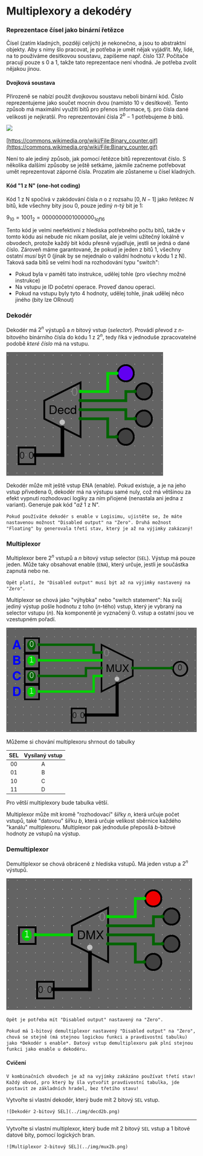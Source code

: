 # Multiplexory a dekodéry

### Reprezentace čísel jako binární řetězce

Čísel (zatím kladných, později celých) je nekonečno, a jsou to abstraktní objekty. Aby s nimy šlo pracovat, je potřeba je umět nějak
vyjádřit. My, lidé, na to používáme desitkovou soustavu, zapíšeme např. číslo 137. Počítače pracují pouze s 0 a 1, takže tato reprezentace není vhodná. Je potřeba zvolit nějakou jinou. 

#### Dvojková soustava

Přirozeně se nabízí použít dvojkovou soustavu neboli binární kód. Číslo reprezentujeme jako součet mocnin dvou (namísto 10 v desítkové). Tento
způsob má maximální využití bitů pro přenos informace, tj. pro čísla dané velikosti je nejkratší. Pro reprezentování čísla $2^b-1$ potřebujeme $b$ bitů.

<img src="https://upload.wikimedia.org/wikipedia/commons/7/75/Binary_counter.gif">

[https://commons.wikimedia.org/wiki/File:Binary_counter.gif](https://commons.wikimedia.org/wiki/File:Binary_counter.gif)


Není to ale jediný způsob, jak pomocí řetězce bitů reprezentovat číslo. S několika dalšími způsoby se ještě setkáme, jakmile začneme
potřebovat umět reprezentovat záporné čísla. Prozatím ale zůstaneme
u čísel kladných.

#### Kód "1 z N" (one-hot coding)

Kód 1 z N spočívá v zakódování čísla $n$ o z rozsahu $\left[ 0, N-1 \right]$ jako řetězec $N$ bitů, kde všechny bity jsou $0$, pouze jediný $n$-tý bit je $1$:

$9_{10} = 1001_2 = 0000000001000000_{1 of 16}$

Tento kód je velmi neefektivní z hlediska potřebného počtu bitů, takže v tomto kódu asi nebude nic nikam posílat, ale je velmi užitečný lokálně v obvodech, protože každý bit kódu přesně vyjadřuje, jestli se jedná o dané číslo. Zároveň máme garantované, že pokud je jeden z bitů $1$, všechny ostatní *musí* být $0$ (jinak by se nejednalo o validní hodnotu v kódu 1 z N). Taková sada bitů se velmi hodí na rozhodování typu "switch":

- Pokud byla v paměti tato instrukce, udělej tohle (pro všechny možné instrukce)
- Na vstupu je ID početní operace. Proveď danou operaci.
- Pokud na vstupu byly tyto 4 hodnoty, udělej tohle, jinak udělej něco jiného (bity lze ORnout)

### Dekodér

Dekodér má $2^n$ výstupů a $n$ bitový vstup (*selector*). Provádí převod z $n$-bitového binárního čísla do kódu 1 z $2^n$, tedy říká v jednoduše zpracovatelné podobě *které číslo* má na vstupu.

<img src="../img/decd.gif">

Dekodér může mít ještě vstup ENA (enable). Pokud existuje, a je na jeho vstup přivedena $0$, dekodér má na výstupu samé nuly, což má většinou za efekt vypnutí rozhodovací logiky za ním přiojené (nenastala ani jedna z variant). Generuje pak kód "*až* 1 z N".

```admonish warning
Pokud používáte dekodér s enable v Logisimu, ujistěte se, že máte nastavenou možnost "Disabled output" na "Zero". Druhá možnost "Floating" by generovala třetí stav, který je až na výjimky zakázaný!
```

### Multiplexor

Multiplexor bere $2^n$ vstupů a $n$ bitový vstup selector (`SEL`). Výstup má pouze jeden. Může taky obsahovat enable (`ENA`), který určuje, jestli je součástka zapnutá nebo ne.

```admonish warning
Opět platí, že "Disabled output" musí být až na výjimky nastavený na "Zero".
```

Multiplexor se chová jako "výhybka" nebo "switch statement": Na svůj jediný výstup pošle hodnotu z toho ($n$-tého) vstup, který je vybraný na selector vstupu ($n$). Na komponentě je vyznačený 0. vstup a ostatní jsou ve vzestupném pořadí.

![Multiplexor](../img/mux.gif)

Můžeme si chování multiplexoru shrnout do tabulky

| SEL | Vysílaný vstup |
|:---:|:------------:|
| 00 | A |
| 01 | B |
| 10 | C |
| 11 | D |

Pro větší multiplexory bude tabulka větší.

Multiplexor může mít kromě "rozhodovací" šířky $n$, která určuje počet vstupů, také "datovou" šířku $b$, která určuje velikost sběrnice každého "kanálu" multiplexoru. Multiplexor pak jednoduše přeposílá $b$-bitové hodnoty ze vstupů na výstup.

### Demultiplexor

Demultiplexor se chová obráceně z hlediska vstupů. Má jeden vstup a $2^n$ výstupů.

![Demultiplexor](../img/dmx.gif)

```admonish warning
Opět je potřeba mít "Disabled output" nastavený na "Zero".
```

```admonish info
Pokud má 1-bitový demultiplexor nastavený "Disabled output" na "Zero", chová se stejně (má stejnou logickou funkci a pravdivostní tabulku) jako *Dekodér s enable*. Datový vstup demultiplexoru pak plní stejnou funkci jako enable u dekodéru.
```

#### Cvičení

```admonish error title="Důležité"
V kombinačních obvodech je až na vyjímky zakázáno používat třetí stav! Každý obvod, pro který by šla vytvořit pravdivostní tabulka, jde postavit ze základních hradel, bez třetího stavu!
```

Vytvořte si vlastní dekodér, který bude mít 2 bitový `SEL` vstup.

```admonish done collapsible=true
![Dekodér 2-bitový SEL](../img/decd2b.png)
```

---

Vytvořte si vlastní multiplexor, který bude mít 2 bitový `SEL` vstup a 1 bitové datové bity, pomocí logických bran.

```admonish done collapsible=true
![Multiplexor 2-bitový SEL](../img/mux2b.png)
```
